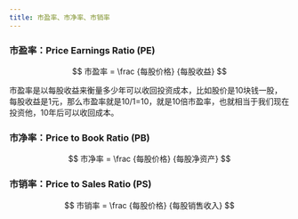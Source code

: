 ```yaml
---
title: 市盈率、市净率、市销率
---
```


### 市盈率：Price Earnings Ratio (PE)

$$
市盈率 = \frac {每股价格} {每股收益}
$$

市盈率是以每股收益来衡量多少年可以收回投资成本，比如股价是10块钱一股，每股收益是1元，那么市盈率就是10/1=10，就是10倍市盈率，也就相当于我们现在投资他，10年后可以收回成本。

### 市净率：Price to Book Ratio (PB)

$$
市净率 = \frac {每股价格} {每股净资产}
$$




### 市销率：Price to Sales Ratio (PS)

$$
市销率 = \frac {每股价格} {每股销售收入}
$$